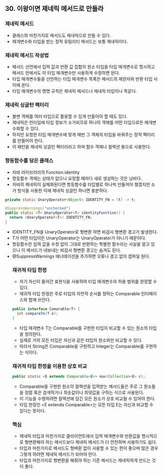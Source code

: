 ## 30. 이왕이면 제네릭 메서드로 만들라

### 제네릭 메서드

- 클래스와 마찬가지로 메서드도 제네릭으로 만들 수 있다.
- 매개변수화 타입을 받는 정적 유틸리티 메서드는 보통 제네릭이다.



### 제네릭 메서드 작성법

- 메서드 선언에서 입력 값과 반환 값 집합의 원소 타입을 타입 매개변수로 명시하고 메서드 안에서도 이 타입 매개변수만 사용하게 수정하면 된다.
- 타입 매개변수들을 선언하는 타입 매개변수 목록은 메서드의 제한자와 반환 타입 사이에 온다.
- 타입 매개변수의 명명 규칙은 제네릭 메서드나 제네릭 타입이나 똑같다.



### 제네릭 싱글턴 팩터리

- 불변 객체를 여러 타입으로 활용할 수 있게 만들어야 할 때도 있다.
- 제네릭은 런타임에 타입 정보가 소거되므로 하나의 객체를 어떤 타입으로든 매개변수화할 수 있다.
- 하지만 요청한 타입 매개변수에 맞게 매번 그 객체의 타입을 바꿔주는 정적 팩터리를 만들어야 한다.
- 이 패턴을 제네릭 싱글턴 팩터리라고 하며 함수 객체나 컬렉션 용으로 사용한다.



### 항등함수를 담은 클래스

- 자바 라이브러리의 Function.identity
- 항등함수 객체는 상태가 없으니 요청할 때마다 새로 생성하는 것은 낭비다.
- 자바의 제네릭이 실체화된다면 항등함수를 타입별로 하나씩 만들어야 했겠지만 소거 방식을 사용한 덕에 제네릭 싱글턴 하나면 충분하다.

```java
private static UnaryOperator<Object> IDENTITY_FN = (t) -> t;

@SuppressWarnings("unchecked")
public static <T> UnaryOperator<T> identityFunction() {
  return (UnaryOperator<T>) IDENTITY_FN;
}
```

- IDENTITY_FN을 UnaryOperator<T>로 형변환 하면 비검사 형변환 경고가 발생한다.
- T가 어떤 타입이든 UnaryOperator<Object>는 UnaryOperator<T>가 아니기 때문이다.
- 항등함수란 입력 값을 수정 없이 그대로 반환하는 특별한 함수라는 사실을 알고 있으니 이 메서드가 내보내는 비검사 형변환 경고는 숨겨도 된다.
- @SuppressWarnings 애너테이션을 추가하면 오류나 경고 없이 컴파일 된다.



### 재귀적 타입 한정

- 자기 자신이 들어간 표현식을 사용하여 타입 매개변수의 허용 범위를 한정할 수 있다.
- 재귀적 타입 한정은 주로 타입의 자연적 순서를 정하는 Comparable 인터페이스와 함께 쓰인다.

```java
public interface Comarable<T> {
  int compareTo(T o);
}
```

- 타입 매개변수 T는 Comparable<T>를 구현한 타입이 비교할 수 있는 원소의 타입을 정의한다.
- 실제로 거의 모든 타입은 자신과 같은 타입의 원소와만 비교할 수 있다.
- 따라서 String은 Comparable<String>을 구현하고 Integer는 Comparable<Integer>를 구현하는 식이다.



### 재귀적 타입 한정을 이용한 상호 비교

```java
public static <E extends Comparable<E>> max(Collection<E> c);
```

- Comparable을 구현한 원소의 컬렉션을 입력받는 메서드들은 주로 그 원소들을 정렬 혹은 검색하거나 최솟값이나 최댓값을 구하는 식으로 사용된다.
- 이 기능을 수행하려면 컬렉션에 담긴 모든 원소가 상호 비교될 수 있어야 한다.
- 타입 한정인 <E extends Comparable<E>>는 모든 타입 E는 자신과 비교할 수 있다는 뜻이다.



### 핵심

- 제네릭 타입과 마찬가지로 클라이언트에서 입력 매개변수와 반환값을 명시적으로 형변환해야 하는 메서드보다 제네릭 메서드가 더 안전하며 사용하기도 쉽다.
- 타입과 마찬가지로 메서드도 형벼환 없이 사용할 수 있는 편이 좋으며 많은 경우 그렇게 하려면 제네릭 메서드가 되어야 한다.
- 타입과 마찬가지로 형변환을 해줘야 하는 기존 메서드는 제네릭하게 만드는 것이 좋다.



